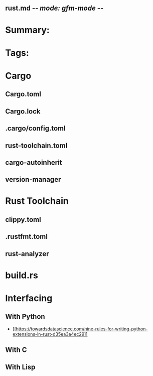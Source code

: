 ## rust.md -*- mode: gfm-mode -*-
# Summary:
#
# Tags:
#

# Cargo

## Cargo.toml

## Cargo.lock

## .cargo/config.toml


## rust-toolchain.toml

## cargo-autoinherit

## version-manager

# Rust Toolchain
## clippy.toml
## .rustfmt.toml
## rust-analyzer

# build.rs

# Interfacing

## With Python
- [[https://towardsdatascience.com/nine-rules-for-writing-python-extensions-in-rust-d35ea3a4ec29]]

## With C

## With Lisp
